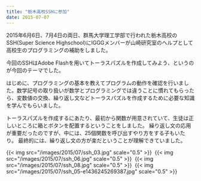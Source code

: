 ```yaml
---
title: "栃木高校SSHに参加"
date: 2015-07-07
---
```


2015年6月6日、7月4日の両日、群馬大学理工学部で行われた栃木高校のSSH(Super Science Highschool)にIGGGメンバーが山崎研究室のヘルプとして高校生のプログラミングの補助をしました。

今回のSSHはAdobe Flashを用いてトーラスパズルを作成してみよう、というのが今回のテーマでした。

はじめに、プログラミングの基本を教えてプログラムの動作を確認を行いました。数学記号の取り扱いが数学とプログラミングでは違うことに慣れてもらったら、変数値の交換、繰り返し文などトーラスパズルを作成するために必要な知識を学んでもらいました。

トーラスパズルを作成するにあたり、最初から関数が用意されていて、生徒は正しいところに箱とボタンを配置するということをしました。
繰り返し文の応用が重要だったのですが、中には、25個関数を呼び出すやり方をする子もいたり。
最終的には、繰り返し文の方が楽だということが理解できていました。

{{< img src="/images/2015/07/ssh_03.jpg" scale="0.5" >}} 
{{< img src="/images/2015/07/ssh_06.jpg" scale="0.5" >}} 
{{< img src="/images/2015/07/ssh_08.jpg" scale="0.5" >}} 
{{< img src="/images/2015/07/ssh_05-e1436245269387.jpg" scale="0.5" >}}
